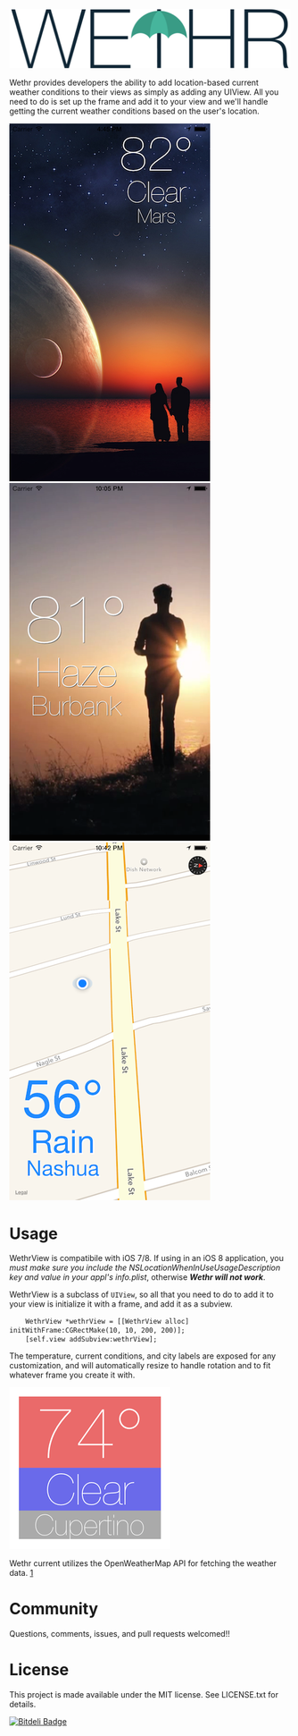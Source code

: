 ![demo3](Screenshots/wethr.png)

Wethr provides developers the ability to add location-based current weather conditions to their views as simply as adding any UIView. All you need to do is set up the frame and add it to your view and we'll handle getting the current weather conditions based on the user's location.

![demo1](Screenshots/demo.png)
![demo2](Screenshots/demo2.png)
![demo3](Screenshots/demo3.png)


Usage
===

WethrView is compatibile with iOS 7/8. If using in an iOS 8 application, you *must make sure you include the NSLocationWhenInUseUsageDescription key and value in your appl's info.plist*, otherwise ***Wethr will not work***.

WethrView is a subclass of `UIView`, so all that you need to do to add it to your view is initialize it with a frame, and add it as a subview. 

```
    WethrView *wethrView = [[WethrView alloc] initWithFrame:CGRectMake(10, 10, 200, 200)];
    [self.view addSubview:wethrView];
```

The temperature, current conditions, and city labels are exposed for any customization, and will automatically resize to handle rotation and to fit whatever frame you create it with.

![demo](Screenshots/demo4.png)

Wethr current utilizes the OpenWeatherMap API for fetching the weather data. [1]

[1]:http://openweathermap.org/


Community
====

Questions, comments, issues, and pull requests welcomed!!


License
====

This project is made available under the MIT license. See LICENSE.txt for details.


[![Bitdeli Badge](https://d2weczhvl823v0.cloudfront.net/mamaral/wethr/trend.png)](https://bitdeli.com/free "Bitdeli Badge")

